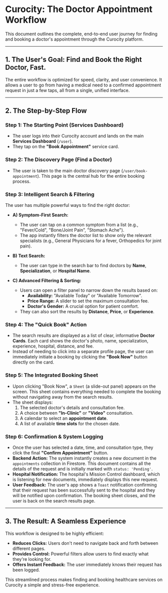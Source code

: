
      
# Curocity: The Doctor Appointment Workflow

This document outlines the complete, end-to-end user journey for finding and booking a doctor's appointment through the Curocity platform.

---

## 1. The User's Goal: Find and Book the Right Doctor, Fast.

The entire workflow is optimized for speed, clarity, and user convenience. It allows a user to go from having a medical need to a confirmed appointment request in just a few taps, all from a single, unified interface.

---

## 2. The Step-by-Step Flow

### **Step 1: The Starting Point (Services Dashboard)**
*   The user logs into their Curocity account and lands on the main **Services Dashboard** (`/user`).
*   They tap on the **"Book Appointment"** service card.

### **Step 2: The Discovery Page (Find a Doctor)**
*   The user is taken to the main doctor discovery page (`/user/book-appointment`). This page is the central hub for the entire booking process.

### **Step 3: Intelligent Search & Filtering**
The user has multiple powerful ways to find the right doctor:

*   **A) Symptom-First Search:**
    *   The user can tap on a common symptom from a list (e.g., "Fever/Cold", "Bone/Joint Pain", "Stomach Ache").
    *   The app instantly filters the doctor list to show only the relevant specialists (e.g., General Physicians for a fever, Orthopedics for joint pain).

*   **B) Text Search:**
    *   The user can type in the search bar to find doctors by **Name**, **Specialization**, or **Hospital Name**.

*   **C) Advanced Filtering & Sorting:**
    *   Users can open a filter panel to narrow down the results based on:
        *   **Availability:** "Available Today" or "Available Tomorrow".
        *   **Price Range:** A slider to set the maximum consultation fee.
        *   **Doctor's Gender:** A crucial option for patient comfort.
    *   They can also sort the results by **Distance**, **Price**, or **Experience**.

### **Step 4: The "Quick Book" Action**
*   The search results are displayed as a list of clear, informative **Doctor Cards**. Each card shows the doctor's photo, name, specialization, experience, hospital, distance, and fee.
*   Instead of needing to click into a separate profile page, the user can immediately initiate a booking by clicking the **"Book Now"** button directly on the card.

### **Step 5: The Integrated Booking Sheet**
*   Upon clicking "Book Now", a `Sheet` (a slide-out panel) appears on the screen. This sheet contains everything needed to complete the booking without navigating away from the search results.
*   The sheet displays:
    1.  The selected doctor's details and consultation fee.
    2.  A choice between **"In-Clinic"** or **"Video"** consultation.
    3.  A calendar to select an **appointment date**.
    4.  A list of available **time slots** for the chosen date.

### **Step 6: Confirmation & System Logging**
*   Once the user has selected a date, time, and consultation type, they click the final **"Confirm Appointment"** button.
*   **Backend Action:** The system instantly creates a new document in the `appointments` collection in Firestore. This document contains all the details of the request and is initially marked with `status: 'Pending'`.
*   **Hospital Notification:** The hospital's Mission Control dashboard, which is listening for new documents, immediately displays this new request.
*   **User Feedback:** The user's app shows a `Toast` notification confirming that their request has been successfully sent to the hospital and they will be notified upon confirmation. The booking sheet closes, and the user is back on the search results page.

---

## 3. The Result: A Seamless Experience

This workflow is designed to be highly efficient:

*   **Reduces Clicks:** Users don't need to navigate back and forth between different pages.
*   **Provides Control:** Powerful filters allow users to find exactly what they're looking for.
*   **Offers Instant Feedback:** The user immediately knows their request has been logged.

This streamlined process makes finding and booking healthcare services on Curocity a simple and stress-free experience.
      
    